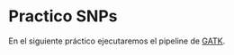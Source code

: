 # Practico SNPs


En el siguiente práctico ejecutaremos el pipeline de [GATK](https://gatk.broadinstitute.org/hc/en-us).




